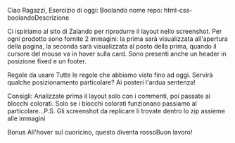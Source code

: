 Ciao Ragazzi,
Esercizio di oggi: Boolando
nome repo: html-css-boolandoDescrizione

Ci ispiriamo al sito di Zalando per riprodurre il layout nello screenshot. Per ogni prodotto sono fornite 2 immagini: la prima sarà visualizzata all'apertura della pagina, la seconda sarà visualizzata al posto della prima, quando il cursore del mouse va in hover sulla card. Sono presenti anche un header in posizione fixed e un footer.

Regole da usare
Tutte le regole che abbiamo visto fino ad oggi. Servirà qualche posizionamento particolare? Ai posteri l'ardua sentenza!

Consigli:
Analizzate prima il layout solo con i commenti, poi passate ai blocchi colorati. Solo se i blocchi colorati funzionano passiamo al particolare...P.S. Gli screenshot da replicare li trovate dentro lo zip assieme alle immagini

Bonus
All'hover sul cuoricino, questo diventa rossoBuon lavoro!